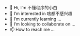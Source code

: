 - 👋 Hi, I’m 不懂程序的小白
- 👀 I’m interested in 啥都不感兴趣
- 🌱 I’m currently learning ...
- 💞️ I’m looking to collaborate on ...
- 📫 How to reach me ...

<!---
GSUHSN/GSUHSN is a ✨ special ✨ repository because its `README.md` (this file) appears on your GitHub profile.
You can click the Preview link to take a look at your changes.
--->
